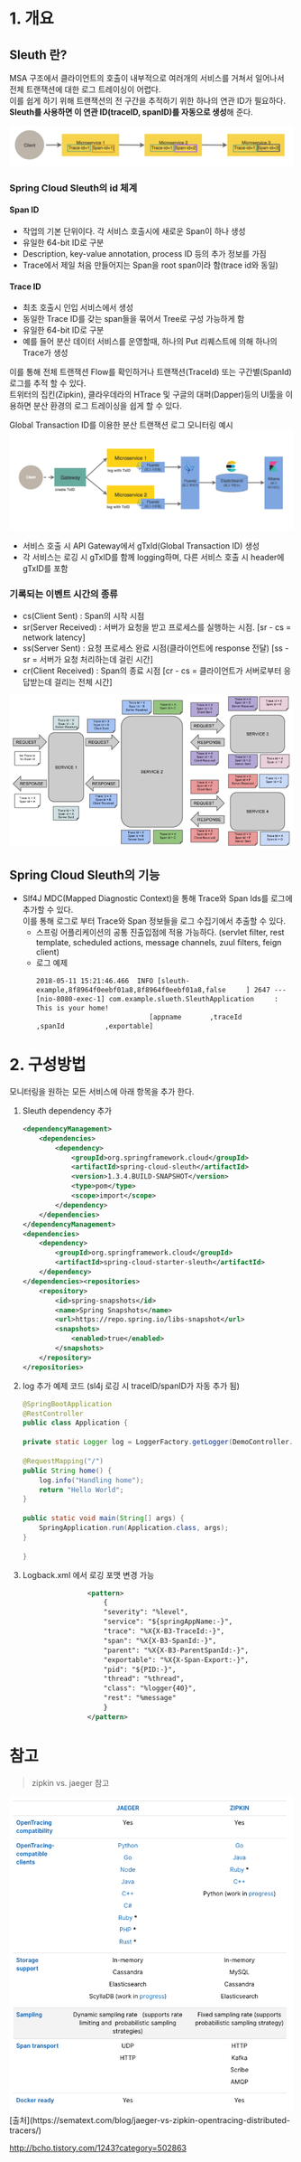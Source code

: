 # 1. 개요
## Sleuth 란?

MSA 구조에서 클라이언트의 호출이 내부적으로 여러개의 서비스를 거쳐서 일어나서 전체 트랜잭션에 대한 로그 트레이싱이 어렵다.  
이를 쉽게 하기 위해 트랜잭션의 전 구간을 추적하기 위한 하나의 연관 ID가 필요하다.  
**Sleuth를 사용하면 이 연관 ID(traceID, spanID)를 자동으로 생성**해 준다.  

![](../images/log-overview-tracing2.png)

### Spring Cloud Sleuth의 id 체계
#### Span ID
- 작업의 기본 단위이다. 각 서비스 호출시에 새로운 Span이 하나 생성  
- 유일한 64-bit ID로 구분  
- Description, key-value annotation, process ID 등의 추가 정보를 가짐
- Trace에서 제일 처음 만들어지는 Span을 root span이라 함(trace id와 동일)

#### Trace ID
- 최초 호출시 인입 서비스에서 생성 
- 동일한 Trace ID를 갖는 span들을 묶어서 Tree로 구성 가능하게 함  
- 유일한 64-bit ID로 구분
- 예를 들어 분산 데이터 서비스를 운영할때, 하나의 Put 리퀘스트에 의해 하나의 Trace가 생성

이를 통해 전체 트랜잭션 Flow를 확인하거나 트랜잭션(TraceId) 또는 구간별(SpanId) 로그를 추적 할 수 있다.  
트위터의 집킨(Zipkin), 클라우데라의 HTrace 및 구글의 대퍼(Dapper)등의 UI툴을 이용하면 분산 환경의 로그 트레이싱을 쉽게 할 수 있다.  

Global Transaction ID를 이용한 분산 트랜잭션 로그 모니터링 예시
![](../images/log-sleuth-EFK.png)
- 서비스 호출 시 API Gateway에서 gTxId(Global Transaction ID) 생성
- 각 서비스는 로깅 시 gTxID를 함께 logging하며, 다른 서비스 호출 시 header에 gTxID를 포함

### 기록되는 이벤트 시간의 종류
- cs(Client Sent) : Span의 시작 시점
- sr(Server Received) : 서버가 요청을 받고 프로세스를 실행하는 시점. [sr - cs = network latency]
- ss(Server Sent) : 요청 프로세스 완료 시점(클라이언트에 response 전달) [ss - sr = 서버가 요청 처리하는데 걸린 시간]
- cr(Client Received) : Span의 종료 시점 [cr - cs = 클라이언트가 서버로부터 응답받는데 걸리는 전체 시간]

![](../images/log-sleuth-annotation.png)


## Spring Cloud Sleuth의 기능

- Slf4J MDC(Mapped Diagnostic Context)을 통해 Trace와 Span Ids를 로그에 추가할 수 있다.  
이를 통해 로그로 부터 Trace와 Span 정보들을 로그 수집기에서 추출할 수 있다.
  - 스프링 어플리케이션의 공통 진출입점에 적용 가능하다.
(servlet filter, rest template, scheduled actions, message channels, zuul filters, feign client)
  - 로그 예제
    ```text
    2018-05-11 15:21:46.466  INFO [sleuth-example,8f8964f0eebf01a8,8f8964f0eebf01a8,false     ] 2647 --- [nio-8080-exec-1] com.example.slueth.SleuthApplication     : This is your home!
                                [appname       ,traceId         ,spanId          ,exportable]
    ```

# 2. 구성방법  

모니터링을 원하는 모든 서비스에 아래 항목을 추가 한다.  
1. Sleuth dependency 추가
    ```xml
    <dependencyManagement>
        <dependencies>
            <dependency>
                <groupId>org.springframework.cloud</groupId>
                <artifactId>spring-cloud-sleuth</artifactId>
                <version>1.3.4.BUILD-SNAPSHOT</version>
                <type>pom</type>
                <scope>import</scope>
            </dependency>
        </dependencies>
    </dependencyManagement>
    <dependencies>
        <dependency>
            <groupId>org.springframework.cloud</groupId>
            <artifactId>spring-cloud-starter-sleuth</artifactId>
        </dependency>
    </dependencies><repositories>
        <repository>
            <id>spring-snapshots</id>
            <name>Spring Snapshots</name>
            <url>https://repo.spring.io/libs-snapshot</url>
            <snapshots>
                <enabled>true</enabled>
            </snapshots>
        </repository>
    </repositories>
    ```
2. log 추가 예제 코드 (sl4j 로깅 시 traceID/spanID가 자동 추가 됨)
    ```java
    @SpringBootApplication
    @RestController
    public class Application {

    private static Logger log = LoggerFactory.getLogger(DemoController.class);

    @RequestMapping("/")
    public String home() {
        log.info("Handling home");
        return "Hello World";
    }

    public static void main(String[] args) {
        SpringApplication.run(Application.class, args);
    }

    }
    ```

3. Logback.xml 에서 로깅 포맷 변경 가능
    ```xml
					<pattern>
						{
						"severity": "%level",
						"service": "${springAppName:-}",
						"trace": "%X{X-B3-TraceId:-}",
						"span": "%X{X-B3-SpanId:-}",
						"parent": "%X{X-B3-ParentSpanId:-}",
						"exportable": "%X{X-Span-Export:-}",
						"pid": "${PID:-}",
						"thread": "%thread",
						"class": "%logger{40}",
						"rest": "%message"
						}
					</pattern>
    ```


# 참고
> zipkin vs. jaeger 참고
<img src='../images/zipkinVsJaeger.png'>
[출처](https://sematext.com/blog/jaeger-vs-zipkin-opentracing-distributed-tracers/)

http://bcho.tistory.com/1243?category=502863
